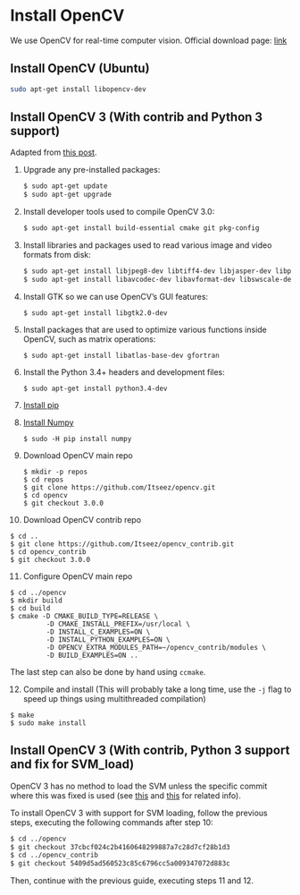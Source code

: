 # Install OpenCV

We use OpenCV for real-time computer vision. Official download page: [link](http://opencv.org/)

## Install OpenCV (Ubuntu)

```bash
sudo apt-get install libopencv-dev
```

## Install OpenCV 3 (With contrib and Python 3 support)
Adapted from [this post](http://www.pyimagesearch.com/2015/07/20/install-opencv-3-0-and-python-3-4-on-ubuntu/).

1. Upgrade any pre-installed packages:
   ```bash
   $ sudo apt-get update
   $ sudo apt-get upgrade
   ```

2. Install developer tools used to compile OpenCV 3.0:
   ```bash
   $ sudo apt-get install build-essential cmake git pkg-config
   ```

3. Install libraries and packages used to read various image and video formats from disk:
   ```bash
   $ sudo apt-get install libjpeg8-dev libtiff4-dev libjasper-dev libpng12-dev
   $ sudo apt-get install libavcodec-dev libavformat-dev libswscale-dev libv4l-dev
   ```
4. Install GTK so we can use OpenCV’s GUI features:
   ```
   $ sudo apt-get install libgtk2.0-dev
   ```

5. Install packages that are used to optimize various functions inside OpenCV, such as matrix operations:
   ```
   $ sudo apt-get install libatlas-base-dev gfortran
   ```

6. Install the Python 3.4+ headers and development files:
   ```
   $ sudo apt-get install python3.4-dev
   ```

7. [Install pip](install-pip.md)

8. [Install Numpy](install-numpy.md)
   ```
   $ sudo -H pip install numpy
   ```

9. Download OpenCV main repo
   ```
   $ mkdir -p repos
   $ cd repos
   $ git clone https://github.com/Itseez/opencv.git
   $ cd opencv
   $ git checkout 3.0.0
   ```

10. Download OpenCV contrib repo
   ```
   $ cd ..
   $ git clone https://github.com/Itseez/opencv_contrib.git
   $ cd opencv_contrib
   $ git checkout 3.0.0
   ```

11. Configure OpenCV main repo
   ```
   $ cd ../opencv
   $ mkdir build
   $ cd build
   $ cmake -D CMAKE_BUILD_TYPE=RELEASE \
            -D CMAKE_INSTALL_PREFIX=/usr/local \
            -D INSTALL_C_EXAMPLES=ON \
            -D INSTALL_PYTHON_EXAMPLES=ON \
            -D OPENCV_EXTRA_MODULES_PATH=~/opencv_contrib/modules \
            -D BUILD_EXAMPLES=ON ..
   ```

   The last step can also be done by hand using `ccmake`.

12. Compile and install
   (This will probably take a long time, use the `-j` flag to speed up things using multithreaded compilation)
   ```
   $ make
   $ sudo make install
   ```

## Install OpenCV 3 (With contrib, Python 3 support and fix for SVM_load)
OpenCV 3 has no method to load the SVM unless the specific commit where this was fixed is used (see [this](https://github.com/opencv/opencv/issues/4969) and [this](https://github.com/roboticslab-uc3m/textiles/issues/20) for related info).

To install OpenCV 3 with support for SVM loading, follow the previous steps, executing the following commands after step 10: 

```bash
$ cd ../opencv
$ git checkout 37cbcf024c2b4160648299887a7c28d7cf28b1d3
$ cd ../opencv_contrib
$ git checkout 5409d5ad560523c85c6796cc5a009347072d883c
```

Then, continue with the previous guide, executing steps 11 and 12.
